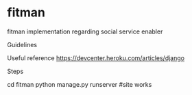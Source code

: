 fitman
======

fitman implementation regarding social service enabler



Guidelines

Useful reference https://devcenter.heroku.com/articles/django

Steps

cd fitman
python manage.py runserver #site works
